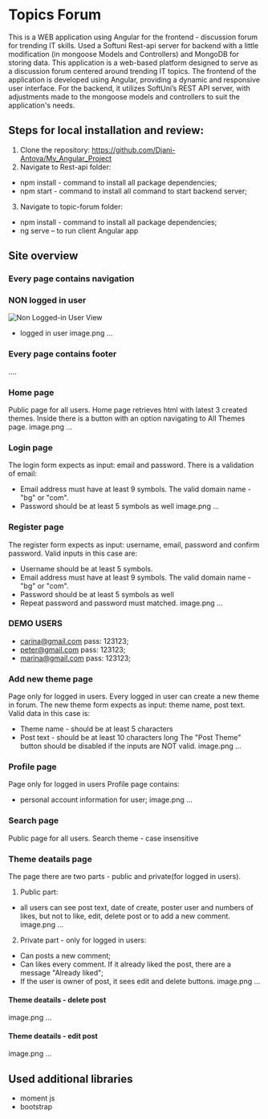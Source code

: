 # Topics Forum
This is a WEB application using Angular for the frontend - discussion forum
for trending IT skills.
Used a Softuni Rest-api server for backend with a little modification (in
mongoose Models and Controllers) and MongoDB for storing data.
This application is a web-based platform designed to serve as a discussion
forum centered around trending IT topics. The frontend of the application
is developed using Angular, providing a dynamic and responsive user
interface. For the backend, it utilizes SoftUni’s REST API server, with
adjustments made to the mongoose models and controllers to suit the
application&#39;s needs.
## Steps for local installation and review:
1. Clone the repository: https://github.com/Djani-Antova/My_Angular_Project
2. Navigate to Rest-api folder:
- npm install - command to install all package dependencies;
- npm start - command to install all command to start backend server;
3. Navigate to topic-forum folder:
- npm install - command to install all package dependencies;
- ng serve – to run client Angular app
## Site overview
### Every page contains navigation
### NON logged in user
![Non Logged-in User View](src/assets/images/screenshots/header-not-logged-in.png "Non Logged-in User View")

- logged in user
image.png
…
### Every page contains footer
….
### Home page
Public page for all users.
Home page retrieves html with latest 3 created themes.
Inside there is a button with an option navigating to All Themes page.
image.png
…
### Login page
The login form expects as input: email and password.
There is a validation of email:
- Email address must have at least 9 symbols. The valid domain name -
&quot;bg&quot; or &quot;com&quot;.
- Password should be at least 5 symbols as well
image.png
…
### Register page

The register form expects as input: username, email, password and confirm
password.
Valid inputs in this case are:
- Username should be at least 5 symbols.
- Email address must have at least 9 symbols. The valid domain name -
&quot;bg&quot; or &quot;com&quot;.
- Password should be at least 5 symbols as well
- Repeat password and password must matched.
image.png
…
### DEMO USERS
- carina@gmail.com pass: 123123;
- peter@gmail.com pass: 123123;
- marina@gmail.com pass: 123123;

### Add new theme page
Page only for logged in users.
Every logged in user can create a new theme in forum.
The new theme form expects as input: theme name, post text.
Valid data in this case is:
- Theme name - should be at least 5 characters
- Post text - should be at least 10 characters long
The &quot;Post Theme&quot; button should be disabled if the inputs are NOT valid.
image.png
…

### Profile page
Page only for logged in users
Profile page contains:
- personal account information for user;
image.png
…
### Search page
Public page for all users.
Search theme - case insensitive

### Theme deatails page
The page there are two parts - public and private(for logged in users).
1. Public part:
- all users can see post text, date of create, poster user and numbers of
likes, but not to like, edit, delete post or to add a new comment.
image.png
…

2. Private part - only for logged in users:
- Can posts a new comment;
- Can likes every comment. If it already liked the post, there are a
message &quot;Already liked&quot;;
- If the user is owner of post, it sees edit and delete buttons.
image.png
…
#### Theme deatails - delete post
image.png
…
#### Theme deatails - edit post
image.png
…

## Used additional libraries
- moment js
- bootstrap
